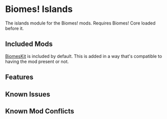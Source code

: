 # Biomes! Islands

The islands module for the Biomes! mods. Requires Biomes! Core loaded before it.

## Included Mods

[BiomesKit](https://steamcommunity.com/sharedfiles/filedetails/?id=2153006237) is included by default. This is added in a way that's compatible to having the mod present or not.

## Features

## Known Issues

## Known Mod Conflicts
